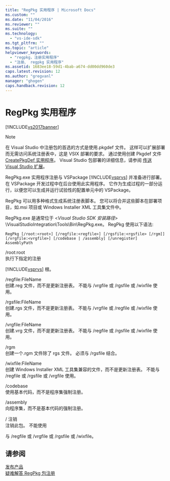 ```yaml
---
title: "RegPkg 实用程序 | Microsoft Docs"
ms.custom: ""
ms.date: "11/04/2016"
ms.reviewer: ""
ms.suite: ""
ms.technology: 
  - "vs-ide-sdk"
ms.tgt_pltfrm: ""
ms.topic: "article"
helpviewer_keywords: 
  - "regpkg，注册实用程序"
  - "注册、 regpkg 实用程序"
ms.assetid: 1683ee18-59d1-4bab-a674-dd00dd960de3
caps.latest.revision: 12
ms.author: "gregvanl"
manager: "ghogen"
caps.handback.revision: 12
---
```

# RegPkg 实用程序
[!INCLUDE[vs2017banner](../../code-quality/includes/vs2017banner.md)]

> [!NOTE]
>  在 Visual Studio 中注册包的首选的方式是使用.pkgdef 文件。 这样可以扩展部署而无需访问系统注册表中，这是 VSIX 部署的要求。 通过使用创建 Pkgdef 文件 [CreatePkgDef 实用程序](../../extensibility/internals/createpkgdef-utility.md)。 Visual Studio 包部署的详细信息，请参阅 [传送 Visual Studio 扩展](../../extensibility/shipping-visual-studio-extensions.md)。  
  
 RegPkg.exe 实用程序注册与 VSPackage [!INCLUDE[vsprvs](../../code-quality/includes/vsprvs_md.md)] 并准备进行部署。 在 VSPackage 开发过程中在后台使用此实用程序。 它作为生成过程的一部分运行，以便您可以生成并运行试验性的配置单元中的 VSPackage。  
  
 RegPkg 可以用多种格式生成系统注册表脚本。 您可以将合并这些脚本在部署项目，如.msi 项目或 Windows Installer XML 工具集文件中。  
  
 RegPkg.exe 是通常位于 \<*Visual Studio SDK 安装路径*\> \\VisualStudioIntegration\\Tools\\Bin\\RegPkg.exe。 RegPkg 使用以下语法:  
  
```  
RegPkg [/root:<root>] [/regfile:<regfile>] [/rgsfile:<rgsfile> [/rgm]] [/vrgfile:<vrgfile>] [/codebase | /assembly] [/unregister] AssemblyPath  
```  
  
 \/root:root  
 执行下指定的注册  
  
 [!INCLUDE[vsprvs](../../code-quality/includes/vsprvs_md.md)] 根。  
  
 \/regfile:FileName  
 创建.reg 文件，而不是更新注册表。  不能与 \/vrgfile 或 \/rgsfile 或 \/wixfile 使用。  
  
 \/rgsfile:FileName  
 创建.rgs 文件，而不是更新注册表。  不能与 \/vrgfile 或 \/regfile 或 \/wixfile 使用。  
  
 \/vrgfile:FileName  
 创建.vrg 文件，而不是更新注册表。  不能与 \/regfile 或 \/rgsfile 或 \/wixfile 使用。  
  
 \/rgm  
 创建一个.rgm 文件除了 rgs 文件。  必须与 \/rgsfile 结合。  
  
 \/wixfile:FileName  
 创建 Windows Installer XML 工具集兼容的文件，而不是更新注册表。  不能与 \/regfile 或 \/rgsfile 或 \/vrgfile 使用。  
  
 \/codebase  
 使用基本代码，而不是程序集强制注册。  
  
 \/assembly  
 向程序集，而不是基本代码的强制注册。  
  
 \/ 注销  
 注销此包。  不能使用  
  
 与 \/regfile 或 \/vrgfile 或 \/rgsfile 或 \/wixfile。  
  
## 请参阅  
 [发布产品](../../misc/releasing-a-visual-studio-integration-product.md)   
 [疑难解答 RegPkg 包注册](../../extensibility/internals/troubleshooting-regpkg-package-registration.md)
